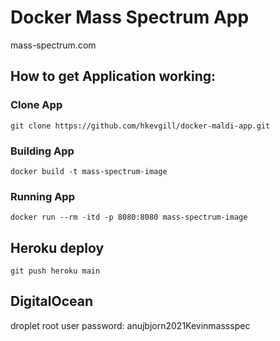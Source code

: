 # Docker Mass Spectrum App

mass-spectrum.com

## How to get Application working:

### Clone App

```
git clone https://github.com/hkevgill/docker-maldi-app.git
```
### Building App

```
docker build -t mass-spectrum-image
```

### Running App

```
docker run --rm -itd -p 8080:8080 mass-spectrum-image
```

## Heroku deploy

```
git push heroku main
```

## DigitalOcean

droplet root user password: anujbjorn2021Kevinmassspec
